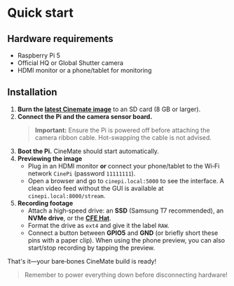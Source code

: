 # Quick start

## Hardware requirements
- Raspberry Pi 5
- Official HQ or Global Shutter camera
- HDMI monitor or a phone/tablet for monitoring

## Installation
1. **Burn the [latest Cinemate image](https://github.com/Tiramisioux/cinemate/releases/tag/3.1)** to an SD card (8&nbsp;GB or larger).
2. **Connect the Pi and the camera sensor board.**
   > **Important:** Ensure the Pi is powered off before attaching the camera ribbon cable. Hot-swapping the cable is not advised.
3. **Boot the Pi.** CineMate should start automatically.
4. **Previewing the image**
   - Plug in an HDMI monitor **or** connect your phone/tablet to the Wi‑Fi network `CinePi` (password `11111111`).
   - Open a browser and go to `cinepi.local:5000` to see the interface. A clean video feed without the GUI is available at `cinepi.local:8000/stream`.
5. **Recording footage**
   - Attach a high‑speed drive: an **SSD** (Samsung T7 recommended), an **NVMe drive**, or the **[CFE Hat](https://www.tindie.com/products/will123321/cfe-hat-for-raspberry-pi-5/)**.
   - Format the drive as `ext4` and give it the label `RAW`.
   - Connect a button between **GPIO5** and **GND** (or briefly short these pins with a paper clip). When using the phone preview, you can also start/stop recording by tapping the preview.

That's it—your bare‑bones CineMate build is ready!

>Remember to power everything down before disconnecting hardware!